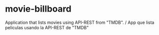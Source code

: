 # movie-billboard
Application that lists movies using API-REST from "TMDB". / App que lista peliculas usando la API-REST de "TMDB"
